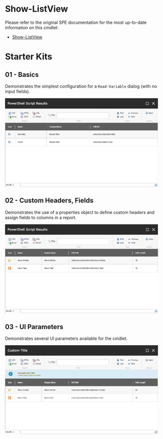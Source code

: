 # Show-ListView

Please refer to the original SPE documentation for the most up-to-date information on this cmdlet:

* [Show-ListView](https://doc.sitecorepowershell.com/appendix/common/show-listview)

# Starter Kits

## 01 - Basics

Demonstrates the simplest configuration for a `Read-Variable` dialog (with no input fields).

![01 - Show-ListView - Basics](../../../Images/InteractiveDialogs/Show-ListView/01-Basics.png)

## 02 - Custom Headers, Fields

Demonstrates the use of a properties object to define custom headers and assign fields to columns in a report.

![02 - Show-ListView - Custom Headers, Fields](../../../Images/InteractiveDialogs/Show-ListView/02-CustomHeaders-Fields.png)

## 03 - UI Parameters

Demonstrates several UI parameters available for the cmdlet.

![03 - Show-ListView - UI Parameters](../../../Images/InteractiveDialogs/Show-ListView/03-UIParameters.png)